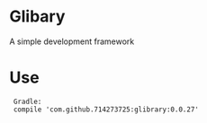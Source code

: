 # Glibary
A simple development framework
# Use
     Gradle:
     compile 'com.github.714273725:glibrary:0.0.27'
